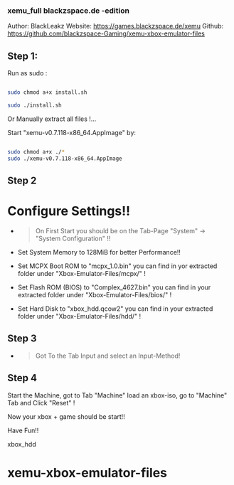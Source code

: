  
### xemu_full blackzspace.de -edition


Author: BlackLeakz
Website: https://games.blackzspace.de/xemu
Github: https://github.com/blackzspace-Gaming/xemu-xbox-emulator-files



## Step 1:

Run as sudo :

```sh

sudo chmod a+x install.sh

sudo ./install.sh

```

Or Manually extract all files !...

Start "xemu-v0.7.118-x86_64.AppImage" by:

```sh

sudo chmod a+x ./*
sudo ./xemu-v0.7.118-x86_64.AppImage

```

## Step 2

# Configure Settings!!

 - >  On First Start you should be on the Tab-Page "System" -> "System Configuration" !!


- Set System Memory to 128MiB for better Performance!!

- Set MCPX Boot ROM to "mcpx_1.0.bin" you can find in yor extracted folder under "Xbox-Emulator-Files/mcpx/"   !

- Set Flash ROM (BIOS) to "Complex_4627.bin" you can find in your extracted folder under "Xbox-Emulator-Files/bios/"  !

- Set Hard Disk to "xbox_hdd.qcow2" you can find in your extracted folder under "Xbox-Emulator-Files/hdd/"  !



## Step 3

- > Got To the Tab Input and select an Input-Method!

## Step 4

Start the Machine, got to Tab "Machine" load an xbox-iso, go to "Machine" Tab and Click "Reset" !

Now your xbox + game should be start!!

Have Fun!!













xbox_hdd

# xemu-xbox-emulator-files
